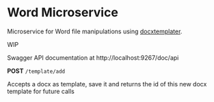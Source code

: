 # Word Microservice
Microservice for Word file manipulations using [docxtemplater](https://github.com/open-xml-templating/docxtemplater).

WIP

Swagger API documentation at http://localhost:9267/doc/api

**POST** `/template/add`

Accepts a docx as template, save it and returns the id of this new docx template
for future calls